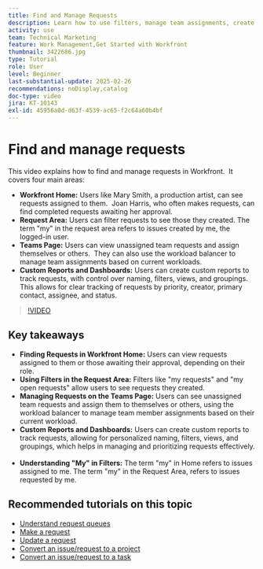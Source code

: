 ```yaml
---
title: Find and Manage Requests
description: Learn how to use filters, manage team assignments, create custom reports and dashboards, and clarify the meaning of "my" in different contexts for effective request management.
activity: use
team: Technical Marketing
feature: Work Management,Get Started with Workfront
thumbnail: 3422686.jpg
type: Tutorial
role: User
level: Beginner
last-substantial-update: 2025-02-26
recommendations: noDisplay,catalog
doc-type: video
jira: KT-10143
exl-id: 45956a0d-d63f-4539-ac65-f2c64a60b4bf
---
```

# Find and manage requests

This video explains how to find and manage requests in Workfront. ​ It covers four main areas:

* **Workfront Home:** Users like Mary Smith, a production artist, can see requests assigned to them. ​ Joan Harris, who often makes requests, can find completed requests awaiting her approval. ​
* **Request Area:** Users can filter requests to see those they created.​ The term "my" in the request area refers to issues created by me, the logged-in user. ​
* **Teams Page:** Users can view unassigned team requests and assign themselves or others. ​ They can also use the workload balancer to manage team assignments based on current workloads. ​
* **Custom Reports and Dashboards:** Users can create custom reports to track requests, with control over naming, filters, views, and groupings. ​ This allows for clear tracking of requests by priority, creator, primary contact, assignee, and status. ​


>[!VIDEO](https://video.tv.adobe.com/v/3422686/?quality=12&learn=on&enablevpops)

## Key takeaways

* **Finding Requests in Workfront Home:** Users can view requests assigned to them or those awaiting their approval, depending on their role. ​
* **Using Filters in the Request Area:** Filters like "my requests" and "my open requests" allow users to see requests they created. ​
* **Managing Requests on the Teams Page:** Users can see unassigned team requests and assign them to themselves or others, using the workload balancer to manage team member assignments based on their current workload. ​
* **Custom Reports and Dashboards:** Users can create custom reports to track requests, allowing for personalized naming, filters, views, and groupings, which helps in managing and prioritizing requests effectively. ​
* **Understanding "My" in Filters:** The term "my" in Home refers to issues assigned to me. The term "my" in the Request Area, refers to issues requested by me. ​


## Recommended tutorials on this topic

* [Understand request queues](/help/manage-work/request-queues/understand-request-queues.md)
* [Make a request](/help/manage-work/issues-requests/make-a-request.md)
* [Update a request](/help/manage-work/issues-requests/update-a-request.md)
* [Convert an issue/request to a project](/help/manage-work/issues-requests/create-a-project-from-a-request.md)
* [Convert an issue/request to a task](/help/manage-work/issues-requests/convert-issues-to-other-work-items.md)

